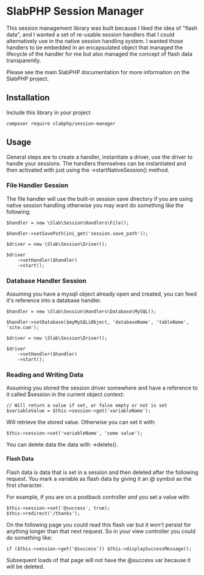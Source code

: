 # SlabPHP Session Manager

This session management library was built because I liked the idea of "flash data", and I wanted a set of re-usable session handlers that I could alternatively use in the native session handling system. I wanted those handlers to be embedded in an encapsulated object that managed the lifecycle of the handler for me but also managed the concept of flash data transparently.

Please see the main SlabPHP documentation for more information on the SlabPHP project.

## Installation

Include this library in your project

    composer require slabphp/session-manager

## Usage

General steps are to create a handler, instantiate a driver, use the driver to handle your sessions. The handlers themselves can be instantiated and then activated with just using the ->startNativeSession() method.

### File Handler Session

The file handler will use the built-in session save directory if you are using native session handling otherwise you may want do something like the following:

    $handler = new \Slab\Session\Handlers\File();

    $handler->setSavePath(ini_get('session.save_path'));

    $driver = new \Slab\Session\Driver();

    $driver
        ->setHandler($handler)
        ->start();

### Database Handler Session

Assuming you have a mysqli object already open and created, you can feed it's reference into a database handler.

    $handler = new \Slab\Session\Handlers\Database\MySQL();

    $handler->setDatabase($myMySQLiObject, 'databaseName', 'tableName', 'site.com');

    $driver = new \Slab\Session\Driver();

    $driver
        ->setHandler($handler)
        ->start();

### Reading and Writing Data

Assuming you stored the session driver somewhere and have a reference to it called $session in the current object context:

    // Will return a value if set, or false empty or not is set
    $variableValue = $this->session->get('variableName');

Will retrieve the stored value. Otherwise you can set it with:

    $this->session->set('variableName', 'some value');

You can delete data the data with ->delete().

#### Flash Data

Flash data is data that is set in a session and then deleted after the following request. You mark a variable as flash data by giving it an @ symbol as the first character.

For example, if you are on a postback controller and you set a value with:

    $this->session->set('@success', true);
    $this->redirect('/thanks');

On the following page you could read this flash var but it won't persist for anything longer than that next request. So in your view controller you could do something like:

    if ($this->session->get('@success')) $this->displaySuccessMessage();

Subsequent loads of that page will not have the @success var because it will be deleted.